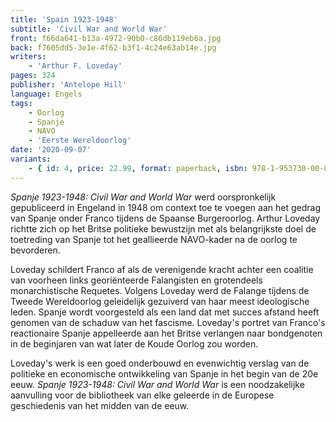 ```yaml
---
title: 'Spain 1923-1948'
subtitle: 'Civil War and World War'
front: f66da641-b13a-4972-90b0-c86db119eb6a.jpg
back: f7605dd5-3e1e-4f62-b3f1-4c24e63ab14e.jpg
writers:
    - 'Arthur F. Loveday'
pages: 324
publisher: 'Antelope Hill'
language: Engels
tags:
    - Oorlog
    - Spanje
    - NAVO
    - 'Eerste Wereldoorlog'
date: '2020-09-07'
variants:
    - { id: 4, price: 22.99, format: paperback, isbn: 978-1-953730-00-8 }
---
```


*Spanje 1923-1948: Civil War and World War* werd oorspronkelijk gepubliceerd in Engeland in 1948 om context toe te voegen aan het gedrag van Spanje onder Franco tijdens de Spaanse Burgeroorlog.  Arthur Loveday richtte zich op het Britse politieke bewustzijn met als belangrijkste doel de toetreding van Spanje tot het geallieerde NAVO-kader na de oorlog te bevorderen.
 
Loveday schildert Franco af als de verenigende kracht achter een coalitie van voorheen links georiënteerde Falangisten en grotendeels monarchistische Requetes. Volgens Loveday werd de Falange tijdens de Tweede Wereldoorlog geleidelijk gezuiverd van haar meest ideologische leden. Spanje wordt voorgesteld als een land dat met succes afstand heeft genomen van de schaduw van het fascisme. Loveday's portret van Franco's reactionaire Spanje appelleerde aan het Britse verlangen naar bondgenoten in de beginjaren van wat later de Koude Oorlog zou worden.
 
Loveday's werk is een goed onderbouwd en evenwichtig verslag van de politieke en economische ontwikkeling van Spanje in het begin van de 20e eeuw. *Spanje 1923-1948: Civil War and World War* is een noodzakelijke aanvulling voor de bibliotheek van elke geleerde in de Europese geschiedenis van het midden van de eeuw.
